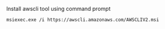 Install awscli tool using command prompt

```
msiexec.exe /i https://awscli.amazonaws.com/AWSCLIV2.msi
```
